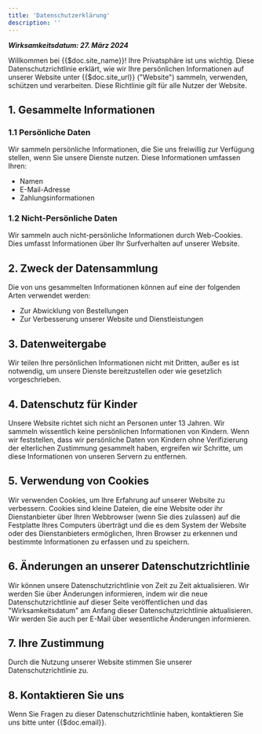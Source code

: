 ```yaml
---
title: 'Datenschutzerklärung'
description: ''
---
```

***Wirksamkeitsdatum: 27. März 2024***

Willkommen bei {{$doc.site_name}}! Ihre Privatsphäre ist uns wichtig. Diese Datenschutzrichtlinie erklärt, wie wir Ihre persönlichen Informationen auf unserer Website unter {{$doc.site_url}} ("Website") sammeln, verwenden, schützen und verarbeiten. Diese Richtlinie gilt für alle Nutzer der Website.

## 1. Gesammelte Informationen
### 1.1 Persönliche Daten
Wir sammeln persönliche Informationen, die Sie uns freiwillig zur Verfügung stellen, wenn Sie unsere Dienste nutzen. Diese Informationen umfassen Ihren:

- Namen
- E-Mail-Adresse
- Zahlungsinformationen

### 1.2 Nicht-Persönliche Daten
Wir sammeln auch nicht-persönliche Informationen durch Web-Cookies. Dies umfasst Informationen über Ihr Surfverhalten auf unserer Website.

## 2. Zweck der Datensammlung
Die von uns gesammelten Informationen können auf eine der folgenden Arten verwendet werden:

- Zur Abwicklung von Bestellungen
- Zur Verbesserung unserer Website und Dienstleistungen

## 3. Datenweitergabe
Wir teilen Ihre persönlichen Informationen nicht mit Dritten, außer es ist notwendig, um unsere Dienste bereitzustellen oder wie gesetzlich vorgeschrieben.

## 4. Datenschutz für Kinder
Unsere Website richtet sich nicht an Personen unter 13 Jahren. Wir sammeln wissentlich keine persönlichen Informationen von Kindern. Wenn wir feststellen, dass wir persönliche Daten von Kindern ohne Verifizierung der elterlichen Zustimmung gesammelt haben, ergreifen wir Schritte, um diese Informationen von unseren Servern zu entfernen.

## 5. Verwendung von Cookies
Wir verwenden Cookies, um Ihre Erfahrung auf unserer Website zu verbessern. Cookies sind kleine Dateien, die eine Website oder ihr Dienstanbieter über Ihren Webbrowser (wenn Sie dies zulassen) auf die Festplatte Ihres Computers überträgt und die es dem System der Website oder des Dienstanbieters ermöglichen, Ihren Browser zu erkennen und bestimmte Informationen zu erfassen und zu speichern.

## 6. Änderungen an unserer Datenschutzrichtlinie
Wir können unsere Datenschutzrichtlinie von Zeit zu Zeit aktualisieren. Wir werden Sie über Änderungen informieren, indem wir die neue Datenschutzrichtlinie auf dieser Seite veröffentlichen und das "Wirksamkeitsdatum" am Anfang dieser Datenschutzrichtlinie aktualisieren. Wir werden Sie auch per E-Mail über wesentliche Änderungen informieren.

## 7. Ihre Zustimmung
Durch die Nutzung unserer Website stimmen Sie unserer Datenschutzrichtlinie zu.

## 8. Kontaktieren Sie uns
Wenn Sie Fragen zu dieser Datenschutzrichtlinie haben, kontaktieren Sie uns bitte unter {{$doc.email}}.